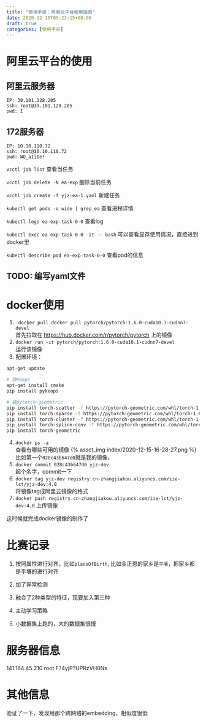 ```yaml
---
title: "使用手册：阿里云平台使用指南"
date: 2020-12-15T09:23:15+08:00
draft: true
categories: [使用手册]
---
```


# 阿里云平台的使用

## 阿里云服务器
    IP: 39.101.128.205
    ssh: root@39.101.128.205
    pwd: I

## 172服务器
    IP: 10.10.110.72
    ssh: root@10.10.110.72
    pwd: WO_aIiIe!


`vcctl job list`
查看当任务

`vcctl job delete -N ea-exp`
删除当前任务

`vcctl job create -f yjz-ea-1.yaml`
新建任务

`kubectl get pods -o wide | grep ea`
查看进程详情

`kubectl logs ea-exp-task-0-0`
查看log

`kubectl exec ea-exp-task-0-0 -it -- bash`
可以查看显存使用情况，直接进到docker里

`kubectl describe pod ea-exp-task-0-0`
查看pod的信息

## TODO: 编写yaml文件

# docker使用

1. ` docker pull docker pull pytorch/pytorch:1.6.0-cuda10.1-cudnn7-devel`  
首先拉取在 https://hub.docker.com/r/pytorch/pytorch 上的镜像
2. `docker run -it pytorch/pytorch:1.6.0-cuda10.1-cudnn7-devel`  
运行该镜像
3. 配置环境：  
```sh
apt-get update

# 装Keops
apt-get install cmake
pip install pykeops 

# 装pytorch-geometric
pip install torch-scatter -f https://pytorch-geometric.com/whl/torch-1.6.0+cu101.html
pip install torch-sparse -f https://pytorch-geometric.com/whl/torch-1.6.0+cu101.html
pip install torch-cluster -f https://pytorch-geometric.com/whl/torch-1.6.0+cu101.html
pip install torch-spline-conv -f https://pytorch-geometric.com/whl/torch-1.6.0+cu101.html
pip install torch-geometric
```
4. `docker ps -a`  
查看有哪些可用的镜像
{% asset_img index/2020-12-15-16-28-27.png %}
比如第一个`028c43b647d0`就是我的镜像，
5. `docker commit 028c43b647d0 yjz-dev`  
起个名字，commit一下
6. `docker tag yjz-dev registry.cn-zhangjiakou.aliyuncs.com/iie-lct/yjz-dev:4.0`  
将镜像tag成阿里云镜像的格式
7. `docker push registry.cn-zhangjiakou.aliyuncs.com/iie-lct/yjz-dev:4.0`
上传镜像

这时候就完成docker镜像的制作了

# 比赛记录

1. 按照属性进行对齐，比如`placeOfBirth`, 比如金正恩的家乡是`平壤`，把家乡都是平壤的进行对齐

2. 加了异常检测

3. 融合了2种类型的特征，现要加入第三种

4. 主动学习策略

5. 小数据集上跑的，大的数据集很慢


# 服务器信息
141.164.45.210
root
F?4yjP?UPRzVH8Ns



# 其他信息
验证了一下，发现用那个跨网络的embedding，相似度很低